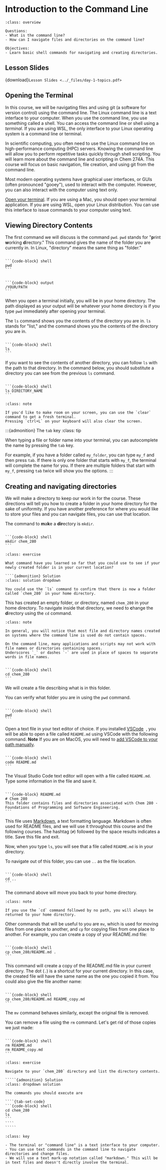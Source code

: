 # Introduction to the Command Line

````{admonition} Overview
:class: overview

Questions:
- What is the command line?
- How can I navigate files and directories on the command line?

Objectives:
- Learn basic shell commands for navigating and creating directories.
````

## Lesson Slides

{download}`Lesson Slides <../_files/day-1-topics.pdf>`

## Opening the Terminal

In this course, we will be navigating files and using git (a software for version control) using the command line. 
The Linux command line is a text interface to your computer. 
When you use the command line, you use something called a shell.
You can access the command line or shell using a *terminal*. 
If you are using WSL, the only interface to your Linux operating system is a command line or terminal.

In scientific computing, you often need to use the Linux command line on high-performance computing (HPC) servers.
Knowing the command line will allow you to perform repetitive tasks quickly through shell scripting.
You will learn more about the command line and scripting in Chem 274A.
This course will focus on basic navigation, file creation, and using git from the command line.

Most modern operating systems have graphical user interfaces, or GUIs (often pronounced "gooey"), used to interact with the computer.
However, you can also interact with the computer using text only.

[Open your terminal](https://towardsdatascience.com/a-quick-guide-to-using-command-line-terminal-96815b97b955). 
If you are using a Mac, you should open your terminal application.
If you are using WSL, open your Linux distribution.
You can use this interface to issue commands to your computer using text.

## Viewing Directory Contents

The first command we will discuss is the command `pwd`. 
`pwd` stands for "**p**rint **w**orking **d**irectory." 
This command gives the name of the folder you are currently in.
In Linux, "directory" means the same thing as "folder."

````{tab-set-code} 

```{code-block} shell
pwd
```
````


````{tab-set-code} 

```{code-block} output
/YOUR/PATH
```
````


When you open a terminal initially, you will be in your home directory. 
The path displayed as your output will be whatever your home directory is if you type `pwd` immediately after opening your terminal.

The `ls` command shows you the contents of the directory you are in. 
`ls` stands for "list," and the command shows you the contents of the directory you are in.

````{tab-set-code} 

```{code-block} shell
ls
```
````


If you want to see the contents of another directory, you can follow `ls` with the path to that directory. 
In the command below, you should substitute a directory you can see from the previous `ls` command.

````{tab-set-code} 

```{code-block} shell
ls DIRECTORY_NAME
```
````

```{admonition} Clearing the screen
:class: note

If you'd like to make room on your screen, you can use the `clear` command to get a fresh terminal.
Pressing `ctrl+L` on your keyboard will also clear the screen.
```

:::{admonition} The `tab` key
:class: tip

When typing a file or folder name into your terminal, you can autocomplete the name by pressing the `tab` key.

For example, if you have a folder called `my_folder`, you can type `my_f` and then press `tab`. If there is only one folder that starts with `my_f`, the terminal will complete the name for you. If there are multiple folders that start with `my_f`, pressing `tab` twice will show you the options.
:::

## Creating and navigating directories
We will make a directory to keep our work in for the course.
These directions will tell you how to create a folder in your home directory for the sake of uniformity.
If you have another preference for where you would like to store your files and you can navigate files, you can use that location.

The command to **m**a**k**e a **dir**ectory is `mkdir`.

````{tab-set-code} 

```{code-block} shell
mkdir chem_280
```
````

``````{admonition} Check Your Understanding
:class: exercise

What command have you learned so far that you could use to see if your newly created folder is in your current location?

````{admonition} Solution
:class: solution dropdown

You could use the `ls` command to confirm that there is now a folder called `chem_280` in your home directory.

``````


This has created an empty folder, or directory, named `chem_280` in your home directory.
To navigate inside that directory, we need to **c**hange the **d**irectory using the `cd` command.

```{admonition} Spaces in file and directory names
:class: note

In general, you will notice that most file and directory names created on systems where the command line is used do not contain spaces.

On the command line, many applications and scripts may not work with file names or directories containing spaces. 
Underscores `_` or dashes `-` are used in place of spaces to separate words in file names.

```


````{tab-set-code} 

```{code-block} shell
cd chem_280
```
````


We will create a file describing what is in this folder. 

You can verify what folder you are in using the `pwd` command.

````{tab-set-code} 

```{code-block} shell
pwd
```
````


Open a text file in your text editor of choice. 
If you installed [VSCode](https://code.visualstudio.com/download)  , you will be able to open a file called `README.md` using VSCode with the following command. **Note** If you are on MacOS, you will need to [add VSCode to your path manually](https://code.visualstudio.com/docs/setup/mac).

````{tab-set-code} 

```{code-block} shell
code README.md
```
````


The Visual Studio Code text editor will open with a file called `README.md`. 
Type some information in the file and save it.

````{tab-set-code} 

```{code-block} README.md
# Chem 280
This folder contains files and directories associated with Chem 280 - 
Foundations of Programming and Software Engineering.
```
````


This file uses [Markdown](https://www.markdownguide.org/), a text formatting language.
Markdown is often used for README files, and we will use it throughout this course and the following courses. 
The hashtag (`#`) followed by the space results indicates a title.
Save this file and exit.

Now, when you type `ls`, you will see that a file called `README.md` is in your directory.

To navigate out of this folder, you can use `..` as the file location. 

````{tab-set-code} 

```{code-block} shell
cd ..
```
````


The command above will move you back to your home directory. 

```{admonition} Changing to the home directory from anywhere
:class: note

If you use the `cd` command followed by no path, you will always be returned to your home directory.
```

Other commands that will be useful to you are `mv`, which is used for moving files from one place to another, and `cp` for copying files from one place to another. For example, you can create a copy of your README.md file:

````{tab-set-code} 

```{code-block} shell
cp chem_280/README.md .
```
````


This command will create a copy of the README.md file in your current directory. 
The dot (`.`) is a shortcut for your current directory. 
In this case, the created file will have the same name as the one you copied it from.
You could also give the file another name:

````{tab-set-code} 

```{code-block} shell
cp chem_280/README.md README_copy.md
```
````


The `mv` command behaves similarly, except the original file is removed.

You can remove a file using the `rm` command.
Let's get rid of those copies we just made:

````{tab-set-code} 

```{code-block} shell
rm README.md
rm README_copy.md
```
````

``````{admonition} Challenge
:class: exercise

Navigate to your `chem_280` directory and list the directory contents.

`````{admonition} Solution
:class: dropdown solution

The commands you should execute are

````{tab-set-code} 
```{code-block} shell
cd chem_280
ls
```
````
`````
``````


````{admonition} Key Points
:class: key

- The terminal or "command line" is a text interface to your computer.
- You can use text commands in the command line to navigate directories and change files.
- We will use a text mark-up notation called "markdown." This will be in text files and doesn't directly involve the terminal.
````
